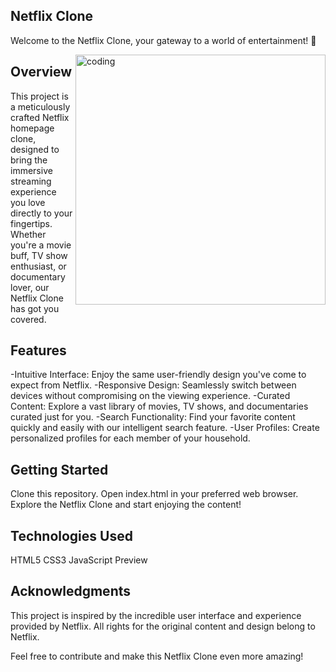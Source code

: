 ## Netflix Clone
Welcome to the Netflix Clone, your gateway to a world of entertainment! 🍿

<img align="right" alt="coding" width="400" src="https://media.giphy.com/media/oenruB2DKC7p6/giphy.gif"> 

## Overview
This project is a meticulously crafted Netflix homepage clone, designed to bring the immersive streaming experience you love directly to your fingertips. Whether you're a movie buff, TV show enthusiast, or documentary lover, our Netflix Clone has got you covered.

## Features
-Intuitive Interface: Enjoy the same user-friendly design you've come to expect from Netflix.
-Responsive Design: Seamlessly switch between devices without compromising on the viewing experience.
-Curated Content: Explore a vast library of movies, TV shows, and documentaries curated just for you.
-Search Functionality: Find your favorite content quickly and easily with our intelligent search feature.
-User Profiles: Create personalized profiles for each member of your household.
## Getting Started
Clone this repository.
Open index.html in your preferred web browser.
Explore the Netflix Clone and start enjoying the content!
## Technologies Used
HTML5
CSS3
JavaScript
Preview


## Acknowledgments
This project is inspired by the incredible user interface and experience provided by Netflix. All rights for the original content and design belong to Netflix.

Feel free to contribute and make this Netflix Clone even more amazing! 
